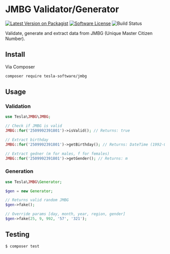 # JMBG Validator/Generator

[![Latest Version on Packagist][ico-version]][link-packagist]
[![Software License][ico-license]](LICENSE.md)
![Build Status][ico-actions]

Validate, generate and extract data from JMBG (Unique Master Citizen Number).

## Install

Via Composer

``` bash
composer require tesla-software/jmbg
```

## Usage

### Validation
``` php
use Tesla\JMBG\JMBG;

// Check if JMBG is valid
JMBG::for('2509992391801')->isValid(); // Returns: true

// Extract birthday
JMBG::for('2509992391801')->getBirthday(); // Returns: DateTime (1992-09-25)

// Extract gedner (m for males, f for females)
JMBG::for('2509992391801')->getGender(); // Returns: m
```

### Generation
``` php
use Tesla\JMBG\Generator;

$gen = new Generator;

// Returns valid random JMBG
$gen->fake();

// Override params [day, month, year, region, gender]
$gen->fake(25, 9, 992, '57', '321');
```

## Testing

``` bash
$ composer test
```

[ico-version]: https://img.shields.io/packagist/v/tesla-software/jmbg
[ico-license]: https://img.shields.io/github/license/tesla-software/jmbg
[ico-actions]: https://img.shields.io/github/actions/workflow/status/tesla-software/jmbg/php.yml

[link-packagist]: https://packagist.org/packages/tesla-software/jmbg
